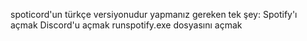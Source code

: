 spoticord'un türkçe versiyonudur yapmanız gereken tek şey:
Spotify'ı açmak
Discord'u açmak
runspotify.exe dosyasını açmak
